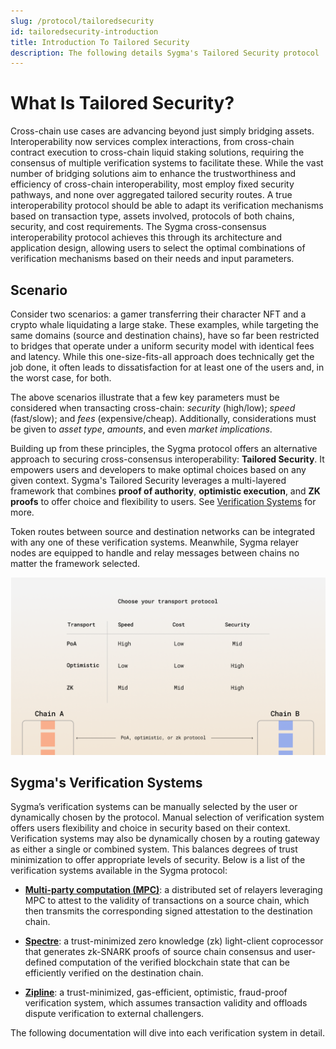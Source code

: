 ```yaml
---
slug: /protocol/tailoredsecurity
id: tailoredsecurity-introduction
title: Introduction To Tailored Security
description: The following details Sygma's Tailored Security protocol
---
```


# What Is Tailored Security?

Cross-chain use cases are advancing beyond just simply bridging assets. Interoperability now services complex interactions, from cross-chain contract execution to cross-chain liquid staking solutions, requiring the consensus of multiple verification systems to facilitate these. While the vast number of bridging solutions aim to enhance the trustworthiness and efficiency of cross-chain interoperability, most employ fixed security pathways, and none over aggregated tailored security routes. A true interoperability protocol should be able to adapt its verification mechanisms based on transaction type, assets involved, protocols of both chains, security, and cost requirements. The Sygma cross-consensus interoperability protocol achieves this through its architecture and application design, allowing users to select the optimal combinations of verification mechanisms based on their needs and input parameters.

## Scenario

Consider two scenarios: a gamer transferring their character NFT and a crypto whale liquidating a large stake. These examples, while targeting the same domains (source and destination chains), have so far been restricted to bridges that operate under a uniform security model with identical fees and latency. While this one-size-fits-all approach does technically get the job done, it often leads to dissatisfaction for at least one of the users and, in the worst case, for both.

The above scenarios illustrate that a few key parameters must be considered when transacting cross-chain: *security* (high/low); *speed* (fast/slow); and *fees* (expensive/cheap). Additionally, considerations must be given to *asset type*, *amounts*, and even *market implications*.

Building up from these principles, the Sygma protocol offers an alternative approach to securing cross-consensus interoperability: **Tailored Security**. It empowers users and developers to make optimal choices based on any given context. Sygma's Tailored Security leverages a multi-layered framework that combines **proof of authority**, **optimistic execution**, and **ZK proofs** to offer choice and flexibility to users. See [Verification Systems](#verification-systems) for more.

Token routes between source and destination networks can be integrated with any one of these verification systems. Meanwhile, Sygma relayer nodes are equipped to handle and relay messages between chains no matter the framework selected.

![](<../../../static/assets/tailoredsecurity_compare.png>)

## Sygma's Verification Systems

Sygma’s verification systems can be manually selected by the user or dynamically chosen by the protocol. Manual selection of verification system offers users flexibility and choice in security based on their context. Verification systems may also be dynamically chosen by a routing gateway as either a single or combined system. This balances degrees of trust minimization to offer appropriate levels of security. Below is a list of the verification systems available in the Sygma protocol: 

- [**Multi-party computation (MPC)**](../02-Tailored-Security/02-MPC/02-mpc.md): a distributed set of relayers leveraging MPC to attest to the validity of transactions on a source chain, which then transmits the corresponding signed attestation to the destination chain.

- [**Spectre**](../02-Tailored-Security/03-Spectre/01-spectre-intro.md): a trust-minimized zero knowledge (zk) light-client coprocessor that generates zk-SNARK proofs of source chain consensus and user-defined computation of the verified blockchain state that can be efficiently verified on the destination chain.

- [**Zipline**](../02-Tailored-Security/04-Zipline/01-zipline-intro.md): a trust-minimized, gas-efficient, optimistic, fraud-proof verification system, which assumes transaction validity and offloads dispute verification to external challengers.

The following documentation will dive into each verification system in detail. 